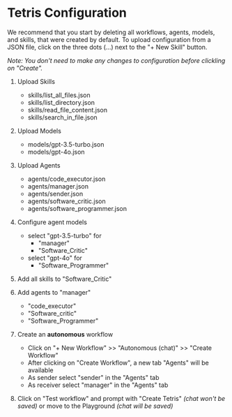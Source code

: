 # Tetris Configuration

We recommend that you start by deleting all workflows, agents, models, and
skills, that were created by default. To upload configuration from a JSON file, click on the three dots (...) next to the "+ New Skill" button. 

*Note: You don't need to make any changes to configuration before clickling on "Create".*

1. Upload Skills
    - skills/list_all_files.json
    - skills/list_directory.json
    - skills/read_file_content.json
    - skills/search_in_file.json

2. Upload Models
    - models/gpt-3.5-turbo.json
    - models/gpt-4o.json

3. Upload Agents
    - agents/code_executor.json
    - agents/manager.json
    - agents/sender.json
    - agents/software_critic.json
    - agents/software_programmer.json

4. Configure agent models
    - select "gpt-3.5-turbo" for
        * "manager"
        * "Software_Critic"
    - select "gpt-4o" for
        * "Software_Programmer"

5. Add all skills to "Software_Critic"

6. Add agents to "manager"
    - "code_executor"
    - "Software_critic"
    - "Software_Programmer"

7. Create an **autonomous** workflow
    - Click on "+ New Workflow" >> "Autonomous (chat)" >> "Create Workflow"
    - After clicking on "Create Workflow", a new tab "Agents" will be available
    - As sender select "sender" in the "Agents" tab
    - As receiver select "manager" in the "Agents" tab
    
8. Click on "Test workflow" and prompt with "Create Tetris" *(chat won't be saved)* or move to the Playground *(chat will be saved)*

